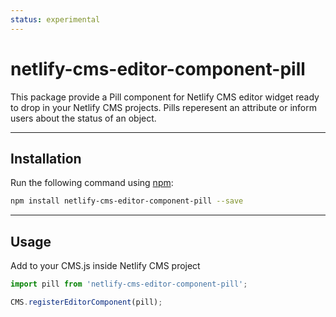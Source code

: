 ```yaml
---
status: experimental
---
```


# netlify-cms-editor-component-pill

This package provide a Pill component for Netlify CMS editor widget ready to drop in your Netlify CMS projects.
Pills reperesent an attribute or inform users about the status of an object.

---

## Installation

Run the following command using [npm](https://www.npmjs.com/):

```bash
npm install netlify-cms-editor-component-pill --save
```

---

## Usage

Add to your CMS.js inside Netlify CMS project

```js
import pill from 'netlify-cms-editor-component-pill';

CMS.registerEditorComponent(pill);
```
